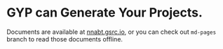 GYP can Generate Your Projects.
===================================

Documents are available at [nnabt.gsrc.io](https://nnabt.gsrc.io), or you can check out ```md-pages``` branch to read those documents offline.
